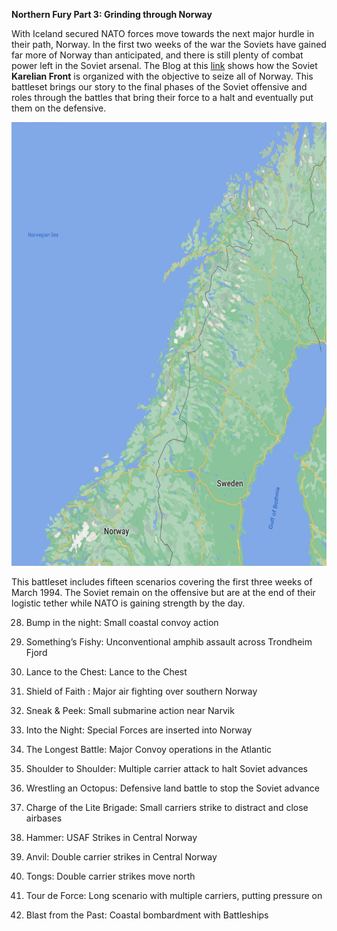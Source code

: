 **Northern Fury Part 3: Grinding through Norway**

With Iceland secured NATO forces move towards the next major hurdle in
their path, Norway. In the first two weeks of the war the Soviets have
gained far more of Norway than anticipated, and there is still plenty of
combat power left in the Soviet arsenal. The Blog at this
[link](http://northernfury.us/blog/post23/) shows how the Soviet
**Karelian Front** is organized with the objective to seize all of
Norway. This battleset brings our story to the final phases of the
Soviet offensive and roles through the battles that bring their force to
a halt and eventually put them on the defensive.

<img src="/assets\images\aar\nf\nfpart3\image1.png" style="width:6.5in;height:7.39861in" alt="Map Description automatically generated" />

This battleset includes fifteen scenarios covering the first three weeks
of March 1994. The Soviet remain on the offensive but are at the end of
their logistic tether while NATO is gaining strength by the day.

28. Bump in the night: Small coastal convoy action

29. Something’s Fishy: Unconventional amphib assault across Trondheim
    Fjord

30. Lance to the Chest: Lance to the Chest

31. Shield of Faith : Major air fighting over southern Norway

32. Sneak & Peek: Small submarine action near Narvik

33. Into the Night: Special Forces are inserted into Norway

34. The Longest Battle: Major Convoy operations in the Atlantic

35. Shoulder to Shoulder: Multiple carrier attack to halt Soviet
    advances

36. Wrestling an Octopus: Defensive land battle to stop the Soviet
    advance

37. Charge of the Lite Brigade: Small carriers strike to distract and
    close airbases

38. Hammer: USAF Strikes in Central Norway

39. Anvil: Double carrier strikes in Central Norway

40. Tongs: Double carrier strikes move north

41. Tour de Force: Long scenario with multiple carriers, putting
    pressure on

42. Blast from the Past: Coastal bombardment with Battleships
